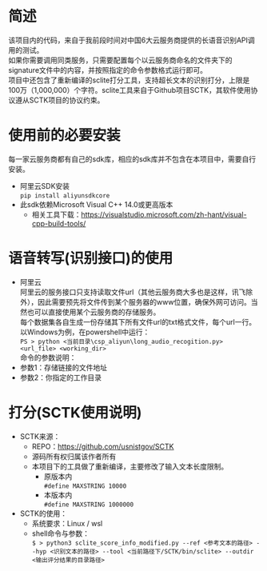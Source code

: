 # 简述
该项目内的代码，来自于我前段时间对中国6大云服务商提供的长语音识别API调用的测试。  
如果你需要调用同类服务，只需要配置每个以云服务商命名的文件夹下的signature文件中的内容，并按照指定的命令参数格式运行即可。  
项目中还包含了重新编译的sclite打分工具，支持超长文本的识别打分，上限是100万（1,000,000）个字符。sclite工具来自于Github项目SCTK，其软件使用协议遵从SCTK项目的协议约束。  

# 使用前的必要安装
每一家云服务商都有自己的sdk库，相应的sdk库并不包含在本项目中，需要自行安装。
- 阿里云SDK安装  
`pip install aliyunsdkcore`
- 此sdk依赖Microsoft Visual C++ 14.0或更高版本
    - 相关工具下载：https://visualstudio.microsoft.com/zh-hant/visual-cpp-build-tools/

# 语音转写(识别接口)的使用
- 阿里云  
阿里云的服务接口只支持读取文件url（其他云服务商大多也是这样，讯飞除外），因此需要预先将文件传到某个服务器的www位置，确保外网可访问。当然也可以直接使用某个云服务商的存储服务。  
每个数据集各自生成一份存储其下所有文件url的txt格式文件，每个url一行。  
以Windows为例，在powershell中运行：  
`PS > python <当前目录\csp_aliyun\long_audio_recogition.py> <url_file> <working_dir>`  
命令的参数说明：
- 参数1：存储链接的文件地址
- 参数2：你指定的工作目录

# 打分(SCTK使用说明)
- SCTK来源：
    - REPO：https://github.com/usnistgov/SCTK
    - 源码所有权归属该作者所有
    - 本项目下的工具做了重新编译，主要修改了输入文本长度限制。
        - 原版本内  
        `#define MAXSTRING 10000`
        - 本版本内  
        `#define MAXSTRING 1000000`
- SCTK的使用：
    - 系统要求：Linux / wsl
    - shell命令与参数：  
    `$ > python3 sclite_score_info_modified.py --ref <参考文本的路径> --hyp <识别文本的路径> --tool <当前路径下/SCTK/bin/sclite> --outdir <输出评分结果的目录路径>`